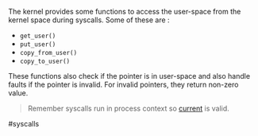 The kernel provides some functions to access the user-space from the kernel space during syscalls. Some of these are :  
  
- `get_user()`  
- `put_user()`  
- `copy_from_user()`  
- `copy_to_user()`  
  
These functions also check if the pointer is in user-space and also handle faults if the pointer is invalid. For invalid pointers, they return non-zero value.  
  
> Remember syscalls run in process context so [current](./Current.md) is valid.  
  
  
#syscalls 